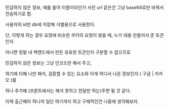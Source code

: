 민감하지 않은 정보, 예를 들어 이름이라던가 사진 url 같은건 그냥 base64로만 바꿔서 전송하기로 함.

사용자의 id만 db에 저장해 식별용으로 사용한다.

단, 이렇게 하는 경우 요청에 비슷한 쿠키의 요청이 왔을 때, 누가 대충 만들어서 준 토큰인지

아니면 정말 내 백엔드에서 만든 유효한 토큰인지 구분할 수 없으므로

민감하지 않은 정보는 그냥 인코드만 해서 주고,

여기에 더해 나만 해석, 검증할 수 있는 요소와 이게 어디서 나온 정보인지 ( 구글 | 카카오 )를

하나 추가해 (프론트에서는 해석 못하고 전달만 하는)주면 될 것 같다.

이제 출근해야 하니까 일단 여기까지 하고 구체적인건 나중에 생각해보자.

